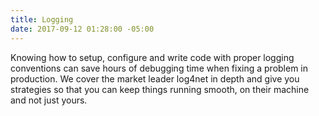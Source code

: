 ```yaml
---
title: Logging
date: 2017-09-12 01:28:00 -05:00
---
```


Knowing how to setup, configure and write code with proper logging conventions can save hours of debugging time when fixing a problem in production. We cover the market leader log4net in depth and give you strategies so that you can keep things running smooth, on their machine and not just yours.